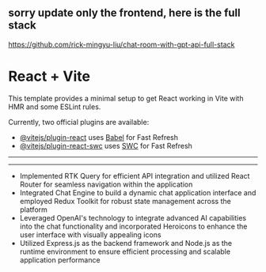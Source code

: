 sorry update only the frontend, here is the full stack
---------------------------------------------------------------------------
https://github.com/rick-mingyu-liu/chat-room-with-gpt-api-full-stack

# React + Vite

This template provides a minimal setup to get React working in Vite with HMR and some ESLint rules.

Currently, two official plugins are available:

- [@vitejs/plugin-react](https://github.com/vitejs/vite-plugin-react/blob/main/packages/plugin-react/README.md) uses [Babel](https://babeljs.io/) for Fast Refresh
- [@vitejs/plugin-react-swc](https://github.com/vitejs/vite-plugin-react-swc) uses [SWC](https://swc.rs/) for Fast Refresh

--------------------------------------------------------------------------------------------------------------------------------------------------------------------
--------------------------------------------------------------------------------------------------------------------------------------------------------------------
- Implemented RTK Query for efficient API integration and utilized React Router for seamless navigation within the application
- Integrated Chat Engine to build a dynamic chat application interface and employed Redux Toolkit for robust state management across the platform
- Leveraged OpenAI's technology to integrate advanced AI capabilities into the chat functionality and incorporated Heroicons to enhance the user interface with visually appealing icons
- Utilized Express.js as the backend framework and Node.js as the runtime environment to ensure efficient processing and scalable application performance

